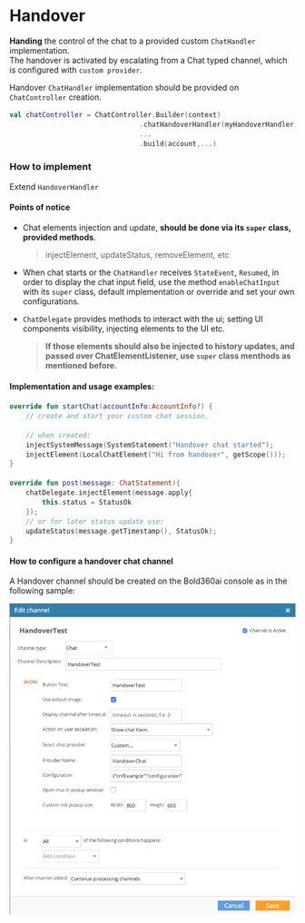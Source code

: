 
# Handover
**Handing** the control of the chat to a provided custom `ChatHandler` implementation.  
The handover is activated by escalating from a Chat typed channel, which is configured with `custom provider`.

Handover `ChatHandler` implementation should be provided on `ChatController` creation.
```kotlin
val chatController = ChatController.Builder(context)
                                .chatHandoverHandler(myHandoverHandler)
                                ...
                                .build(account,...)
```



### How to implement
Extend `HandoverHandler`

#### Points of notice

- Chat elements injection and update, **should be done via its `super` class, provided methods**.  
  >injectElement, updateStatus, removeElement, etc

- When chat starts or the `ChatHandler` receives `StateEvent`, `Resumed`, in order to display the chat input field, use the method `enableChatInput` with its `super` class, default implementation or override and set your own configurations.

- `ChatDelegate` provides methods to interact with the ui; setting UI components visibility, injecting elements to the UI etc.   
  >**If those elements should also be injected to history updates, and passed over ChatElementListener, use `super` class menthods as mentioned before.**


#### Implementation and usage examples:

```kotlin 
override fun startChat(accountInfo:AccountInfo?) {
    // create and start your custom chat session.

    // when created:
    injectSystemMessage(SystemStatement("Handover chat started");
    injectElement(LocalChatElement("Hi from handover", getScope()));
}

override fun post(message: ChatStatement){
    chatDelegate.injectElement(message.apply{
        this.status = StatusOk
    });
    // or for later status update use:
    updateStatus(message.getTimestamp(), StatusOk); 
}
```

#### How to configure a handover chat channel

A Handover channel should be created on the Bold360ai console as in the following sample:

![](images/Android/handoverChannel.png)
